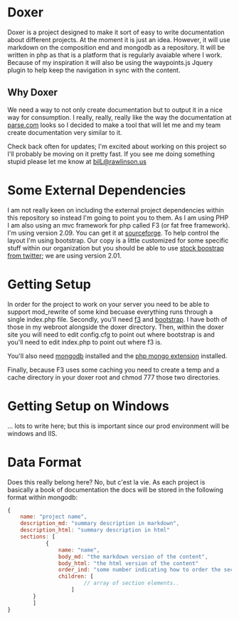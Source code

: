 # Doxer
Doxer is a project designed to make it sort of easy to write documentation about different projects.  At the moment it is just an idea.  However, it will use markdown on the composition end and mongodb as a repository.  It will be written in php as that is a platform that is regularly avaiable where I work.   Because of my inspiration it will also be using the waypoints.js Jquery plugin to help keep the navigation in sync with the content.

## Why Doxer
We need a way to not only create documentation but to output it in a nice way for consumption.  I really, really, really like the way the documentation at [parse.com][pd] looks so I decided to make a tool that will let me and my team create documentation very similar to it.

Check back often for updates; I'm excited about working on this project so I'll probably be moving on it pretty fast.  If you see me doing something stupid please let me know at bilL@rawlinson.us

# Some External Dependencies
I am not really keen on including the external project dependencies within this repository so instead I'm going to point you to them.  As I am using PHP I am also using an mvc framework for php called F3 (or fat free framework).  I'm using version 2.09.  You can get it at [sourceforge][f3].  To help control the layout I'm using bootstrap.  Our copy is a little customized for some specific stuff within our organization but you should be able to use [stock boostrap from twitter][bs]; we are using version 2.01.

# Getting Setup
In order for the project to work on your server you need to be able to support mod_rewrite of some kind becuase everything runs through a single index.php file.  Secondly, you'll need [f3][f3] and [bootstrap][bs].  I have both of those in my webroot alongside the doxer directory.  Then, within the doxer site you will need to edit config.cfg to point out where bootstrap is and you'll need to edit index.php to point out where f3 is.

You'll also need [mongodb][mongo] installed and the [php mongo extension][phpdriver] installed.

Finally, because F3 uses some caching you need to create a temp and a cache directory in your doxer root and chmod 777 those two directories.

# Getting Setup on Windows
... lots to write here; but this is important since our prod environment will be windows and IIS.

# Data Format
Does this really belong here? No, but c'est la vie.  As each project is basically a book of documentation the docs will be stored in the following format within mongodb:

```javascript
{
	name: "project name",
	description_md: "summary description in markdown",
	description_html: "summary description in html"
	sections: [
			{
				name: "name",
				body_md: "the markdown version of the content",
				body_html: "the html version of the content"
				order_ind: "some number indicating how to order the sections at this level"
				children: [
						// array of section elements..
					]
		}
		]
}
```





[pd]:https://www.parse.com/docs/ios_guide
[f3]:http://sourceforge.net/projects/fatfree/files/
[bs]:https://github.com/twitter/bootstrap/tags
[mongo]:http://www.mongodb.org/
[phpdriver]:http://www.mongodb.org/display/DOCS/PHP+Language+Center